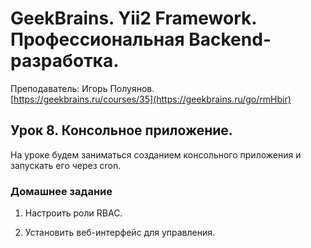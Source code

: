 # GeekBrains. Yii2 Framework. Профессиональная Backend-разработка.
Преподаватель: Игорь Полуянов.
<br>[https://geekbrains.ru/courses/35](https://geekbrains.ru/go/rmHbir)

## Урок 8. Консольное приложение.
На уроке будем заниматься созданием консольного приложения и запускать его через cron.

### Домашнее задание

1. Настроить роли RBAC.

2. Установить веб-интерфейс для управления.